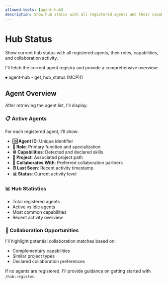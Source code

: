 ```yaml
---
allowed-tools: [agent-hub]
description: Show hub status with all registered agents and their capabilities
---
```


# Hub Status

Show current hub status with all registered agents, their roles, capabilities, and collaboration activity.

I'll fetch the current agent registry and provide a comprehensive overview:

⏺ agent-hub - get_hub_status (MCP)()

## Agent Overview

After retrieving the agent list, I'll display:

### 📋 **Active Agents**
For each registered agent, I'll show:
- **🆔 Agent ID**: Unique identifier
- **🎯 Role**: Primary function and specialization  
- **⚙️ Capabilities**: Detected and declared skills
- **📁 Project**: Associated project path
- **🤝 Collaborates With**: Preferred collaboration partners
- **⏰ Last Seen**: Recent activity timestamp
- **📊 Status**: Current activity level

### 📊 **Hub Statistics**
- Total registered agents
- Active vs idle agents
- Most common capabilities
- Recent activity overview

### 🔗 **Collaboration Opportunities**
I'll highlight potential collaboration matches based on:
- Complementary capabilities
- Similar project types
- Declared collaboration preferences

If no agents are registered, I'll provide guidance on getting started with `/hub:register`.
